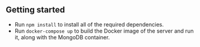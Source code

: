 ## Getting started

- Run `npm install` to install all of the required dependencies.
- Run `docker-compose up` to build the Docker image of the server and run it, along with the MongoDB container.